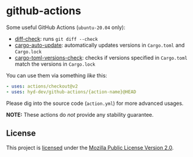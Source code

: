 # github-actions
Some useful GitHub Actions (`ubuntu-20.04` only):
- [diff-check](./diff-check): runs `git diff --check`
- [cargo-auto-update](./cargo-auto-update): automatically updates versions in `Cargo.toml` and `Cargo.lock`
- [cargo-toml-versions-check](./cargo-toml-versions-check): checks if versions specified in `Cargo.toml` match the versions in `Cargo.lock`

You can use them via something *like* this:
```yaml
- uses: actions/checkout@v2
- uses: hyd-dev/github-actions/{action-name}@HEAD
```

Please dig into the source code (`action.yml`) for more advanced usages.

**NOTE:** These actions do *not* provide any stability guarantee.

## License
This project is [licensed](./COPYRIGHT.md) under the [Mozilla Public License Version 2.0](./LICENSE.md).

